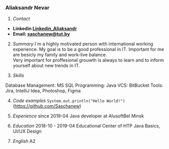 ### Aliaksandr Nevar

1. *Contact*
* **Linkedin [Linkedin_Aliaksandr](http://www.linkedin.com/in/aliaksandr-nevar)**
* **Email: saschanew@tut.by**

2. *Summary* 
I`m a highly motivated person with international working experience. 
My goal is to be a good professional in IT.
Important for me are besicly my family and work-live balance.  
Very important for proffesional grouwth is always to learn and to inform yourself about 
new trends in IT.  

3. *Skills* 

Database Management: 	       MS SQL
Programming:                   Java
VCS: 	                       BitBucket
Tools: 				           Jira, IntelliJ Idea, Photoshop, Figma


4. *Code examples* 
`System.out.println("Hello World!")`
(https://github.com/Saschanew)

5. *Experience* 
since 2019-04 Java developer at AlusoftBel Minsk

6. *Education* 
2018-10 - 2019-04 Educational Center of HTP 
Java Basics, UI/UX Design

7. *English* 
A2
